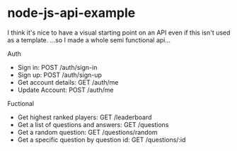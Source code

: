 # node-js-api-example

I think it's nice to have a visual starting point on an API even if this isn't used as a template. 
...so I made a whole semi functional api... 

Auth
- Sign in: POST /auth/sign-in
- Sign up: POST /auth/sign-up
- Get account details: GET /auth/me
- Update Account: POST /auth/me


Fuctional
- Get highest ranked players: GET /leaderboard
- Get a list of questions and answers: GET /questions
- Get a random question: GET /questions/random
- Get a specific question by question id: GET /questions/:id
